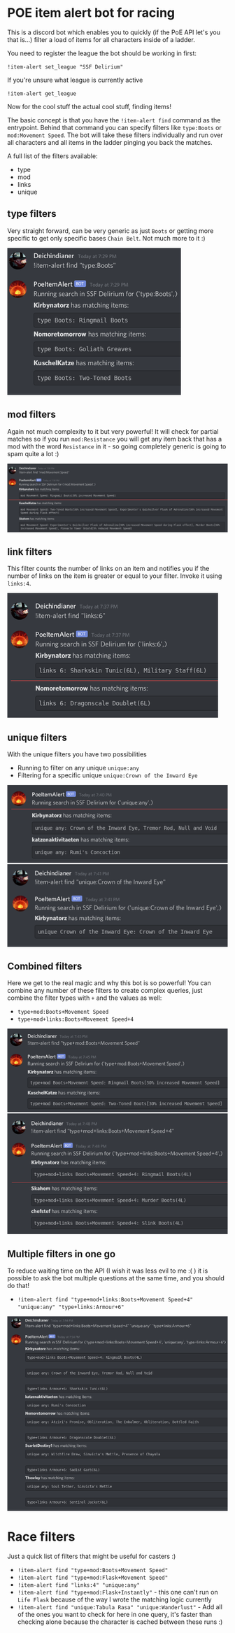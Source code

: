 # POE item alert bot for racing

This is a discord bot which enables you to quickly (if the PoE API let's you that is...) filter a load of items for all characters inside of a ladder.

You need to register the league the bot should be working in first:

```
!item-alert set_league "SSF Delirium"
```

If you're unsure what league is currently active

```
!item-alert get_league
```

Now for the cool stuff the actual cool stuff, finding items!

The basic concept is that you have the `!item-alert find` command as the entrypoint.
Behind that command you can specify filters like `type:Boots` or `mod:Movement Speed`. The bot will take these filters individually and run over all characters and all items in the ladder pinging you back the matches.

A full list of the filters available:

* type
* mod
* links
* unique

## type filters

Very straight forward, can be very generic as just `Boots` or getting more specific to get only specific bases `Chain Belt`.
Not much more to it :)

![type filter](docs/type_filter.png)



## mod filters

Again not much complexity to it but very powerful! It will check for partial matches so if you run `mod:Resistance` you will get any item back that has a mod with the word `Resistance` in it - so going completely generic is going to spam quite a lot :)

![mod filter](docs/mod_filter.png)

## link filters

This filter counts the number of links on an item and notifies you if the number of links on the item is greater or equal to your filter. Invoke it using `links:4`.

![links filter](docs/links_filter.png)

## unique filters

With the unique filters you have two possibilities

* Running to filter on any unique `unique:any`
* Filtering for a specific unique `unique:Crown of the Inward Eye`

![unique any filter](docs/unique_any_filter.png)
![unique specific filter](docs/unique_specific_filter.png)

## Combined filters

Here we get to the real magic and why this bot is so powerful! You can combine any number of these filters to create complex queries, just combine the filter types with `+` and the values as well:

* `type+mod:Boots+Movement Speed`
* `type+mod+links:Boots+Movement Speed+4`

![combined filter 1](docs/combined_filter_1.png)
![combined filter 2](docs/combined_filter_2.png)

## Multiple filters in one go

To reduce waiting time on the API (I wish it was less evil to me :( ) it is possible to ask the bot multiple questions at the same time, and you should do that!

* `!item-alert find "type+mod+links:Boots+Movement Speed+4" "unique:any" "type+links:Armour+6"`

![multiple filters](docs/multiple_filters.png)

# Race filters

Just a quick list of filters that might be useful for casters :)

* `!item-alert find "type+mod:Boots+Movement Speed"`
* `!item-alert find "type+mod:Flask+Movement Speed"`
* `!item-alert find "links:4" "unique:any"`
* `!item-alert find "type+mod:Flask+Instantly"` - this one can't run on `Life Flask` because of the way I wrote the matching logic currently
* `!item-alert find "unique:Tabula Rasa" "unique:Wanderlust"` - Add all of the ones you want to check for here in one query, it's faster than checking alone because the character is cached between these runs :)

